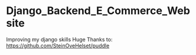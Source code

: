# Django_Backend_E_Commerce_Website
Improving my django skills
Huge Thanks to: 
https://github.com/SteinOveHelset/puddle
